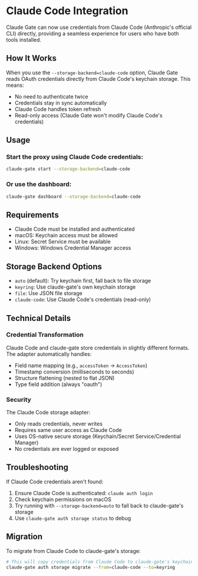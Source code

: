 # Claude Code Integration

Claude Gate can now use credentials from Claude Code (Anthropic's official CLI) directly, providing a seamless experience for users who have both tools installed.

## How It Works

When you use the `--storage-backend=claude-code` option, Claude Gate reads OAuth credentials directly from Claude Code's keychain storage. This means:

- No need to authenticate twice
- Credentials stay in sync automatically
- Claude Code handles token refresh
- Read-only access (Claude Gate won't modify Claude Code's credentials)

## Usage

### Start the proxy using Claude Code credentials:
```bash
claude-gate start --storage-backend=claude-code
```

### Or use the dashboard:
```bash
claude-gate dashboard --storage-backend=claude-code
```

## Requirements

- Claude Code must be installed and authenticated
- macOS: Keychain access must be allowed
- Linux: Secret Service must be available
- Windows: Windows Credential Manager access

## Storage Backend Options

- `auto` (default): Try keychain first, fall back to file storage
- `keyring`: Use claude-gate's own keychain storage
- `file`: Use JSON file storage
- `claude-code`: Use Claude Code's credentials (read-only)

## Technical Details

### Credential Transformation

Claude Code and claude-gate store credentials in slightly different formats. The adapter automatically handles:

- Field name mapping (e.g., `accessToken` → `AccessToken`)
- Timestamp conversion (milliseconds to seconds)
- Structure flattening (nested to flat JSON)
- Type field addition (always "oauth")

### Security

The Claude Code storage adapter:
- Only reads credentials, never writes
- Requires same user access as Claude Code
- Uses OS-native secure storage (Keychain/Secret Service/Credential Manager)
- No credentials are ever logged or exposed

## Troubleshooting

If Claude Code credentials aren't found:
1. Ensure Claude Code is authenticated: `claude auth login`
2. Check keychain permissions on macOS
3. Try running with `--storage-backend=auto` to fall back to claude-gate's storage
4. Use `claude-gate auth storage status` to debug

## Migration

To migrate from Claude Code to claude-gate's storage:
```bash
# This will copy credentials from Claude Code to claude-gate's keychain
claude-gate auth storage migrate --from=claude-code --to=keyring
```